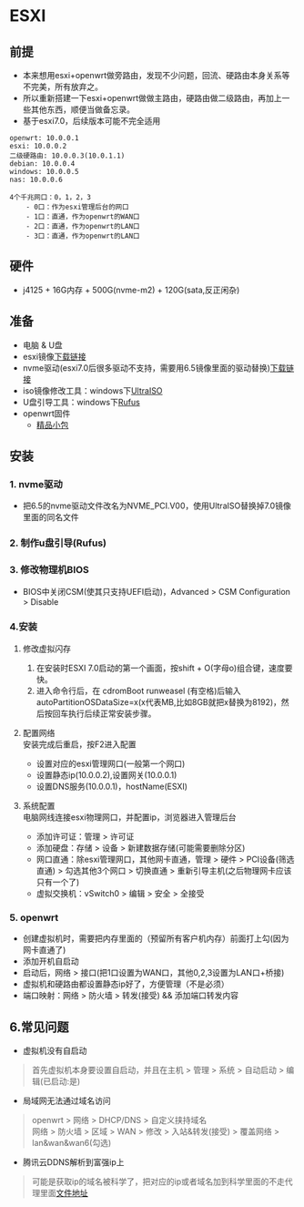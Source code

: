 # ESXI

## 前提
- 本来想用esxi+openwrt做旁路由，发现不少问题，回流、硬路由本身关系等不完美，所有放弃之。   
- 所以重新搭建一下esxi+openwrt做做主路由，硬路由做二级路由，再加上一些其他东西，顺便当做备忘录。
- 基于esxi7.0，后续版本可能不完全适用
```
openwrt: 10.0.0.1
esxi: 10.0.0.2
二级硬路由: 10.0.0.3(10.0.1.1)
debian: 10.0.0.4
windows: 10.0.0.5
nas: 10.0.0.6

4个千兆网口：0，1，2，3
    - 0口：作为esxi管理后台的网口
    - 1口：直通，作为openwrt的WAN口
    - 2口：直通，作为openwrt的LAN口
    - 3口：直通，作为openwrt的LAN口
```

## 硬件
- j4125 + 16G内存 + 500G(nvme-m2) + 120G(sata,反正闲杂)

## 准备
- 电脑 & U盘
- esxi镜像[下载链接](https://my.vmware.com/zh/web/vmware/evalcenter?p=vsphere-eval-7)
- nvme驱动(esxi7.0后很多驱动不支持，需要用6.5镜像里面的驱动替换)[下载链接](TODO)
- iso镜像修改工具：windows下[UltraISO](https://www.ultraiso.com/)
- U盘引导工具：windows下[Rufus](https://rufus.ie/zh/)
- openwrt固件
    - [精品小包](https://drive.google.com/open?id=1eyIxVfyzO4nyzaT1sSr6xWf50_5YJN7g)

## 安装

### 1. nvme驱动
- 把6.5的nvme驱动文件改名为NVME_PCI.V00，使用UltraISO替换掉7.0镜像里面的同名文件

### 2. 制作u盘引导(Rufus)

### 3. 修改物理机BIOS
- BIOS中关闭CSM(使其只支持UEFI启动)，Advanced > CSM Configuration > Disable

### 4.安装
1. 修改虚拟闪存
    1. 在安装时ESXI 7.0启动的第一个画面，按shift + O(字母o)组合键，速度要快。
    2. 进入命令行后，在 cdromBoot runweasel (有空格)后输入autoPartitionOSDataSize=x(x代表MB,比如8GB就把x替换为8192)，然后按回车执行后续正常安装步骤。

2. 配置网络   
安装完成后重启，按F2进入配置
    - 设置对应的esxi管理网口(一般第一个网口)
    - 设置静态ip(10.0.0.2),设置网关(10.0.0.1)
    - 设置DNS服务(10.0.0.1)，hostName(ESXI)

3. 系统配置  
电脑网线连接esxi物理网口，并配置ip，浏览器进入管理后台
    - 添加许可证：管理 > 许可证
    - 添加硬盘：存储 > 设备 > 新建数据存储(可能需要删除分区)
    - 网口直通：除esxi管理网口，其他网卡直通，管理 > 硬件 > PCI设备(筛选直通) > 勾选其他3个网口 > 切换直通 > 重新引导主机(之后物理网卡应该只有一个了)
    - 虚拟交换机：vSwitch0 > 编辑 > 安全 > 全接受

### 5. openwrt
- 创建虚拟机时，需要把内存里面的（预留所有客户机内存）前面打上勾(因为网卡直通了)
- 添加开机自启动
- 启动后，网络 > 接口(把1口设置为WAN口，其他0,2,3设置为LAN口+桥接)
- 虚拟机和硬路由都设置静态ip好了，方便管理（不是必须）
- 端口映射：网络 > 防火墙 > 转发(接受) && 添加端口转发内容

## 6.常见问题
- 虚拟机没有自启动
> 首先虚拟机本身要设置自启动，并且在主机 > 管理 > 系统 > 自动启动 > 编辑(已启动:是)

- 局域网无法通过域名访问
> openwrt > 网络 > DHCP/DNS > 自定义挟持域名   
> 网络 > 防火墙 > 区域 > WAN > 修改 > 入站&转发(接受) > 覆盖网络 > lan&wan&wan6(勾选) 

- 腾讯云DDNS解析到富强ip上
> 可能是获取ip的域名被科学了，把对应的ip或者域名加到科学里面的不走代理里面[文件地址](https://github.com/Tencent-Cloud-Plugins/tencentcloud-openwrt-plugin-ddns/blob/master/tencentcloud_ddns/files/root/usr/sbin/tencentddns)




